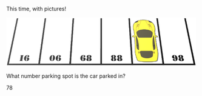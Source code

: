 This time, with pictures!

![Parking Place Puzzle](https://github.com/NotARossFan/Weekly-Puzzle/blob/master/Resources/Images/parking_place.png)

What number parking spot is the car parked in?

78
